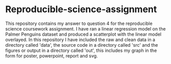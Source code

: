 # Reproducible-science-assignment
This repository contains my answer to question 4 for the reproducible science coursework assignment. 
I have ran a linear regression model on the Palmer Penguins dataset and produced a scatterplot with the linear model overlayed.
In this repository I have included the raw and clean data in a directory called 'data', the source code in a directory called 'src' and the figures or output in a directory called 'out', this includes my graph in the form for poster, powerpoint, report and svg.
